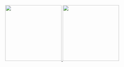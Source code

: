 

<div>
<a href="https://https://github.com/Kauaprestes1">
<img height="180em" src="https://github-readme-stats.vercel.app/api/top-langs/?username=Kauaprestes1&layout=compact&langs_count=7&theme=dracula"/>
<img height="180em" src="https://github-readme-stats.vercel.app/api?username=Kauaprestes1&show_icons=true&theme=dracula&include_all_commits=true&count_private=true"/>
</div>
